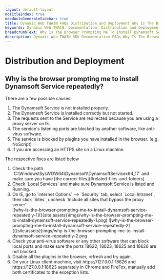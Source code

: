 ```yaml
---
layout: default-layout
noTitleIndex: true
needAutoGenerateSidebar: true
title: Dynamic Web TWAIN FAQs Distribution and Deployment Why Is The Browser Prompting Me To Install Dynamsoft Service Repeatedly
keywords: Dynamic Web TWAIN, Documentation, Distribution and Deployment 
breadcrumbText: Why Is The Browser Prompting Me To Install Dynamsoft Service Repeatedly
description: Dynamic Web TWAIN SDK Documentation FAQs Why Is The Browser Prompting Me To Install Dynamsoft Service Repeatedly
---
```


# Distribution and Deployment

## Why is the browser prompting me to install Dynamsoft Service repeatedly? 

There are a few possible causes

<ol>
<li>The Dynamsoft Service is not installed properly.</li>
<li>The Dynamsoft Service is installed correctly but not started.</li>
<li>The requests sent to the Service are redirected because you are using a proxy server on IE.</li>
<li>The service's listening ports are blocked by another software, like anti-virus software.</li>
<li>The service is blocked by plugins you have installed in the browser. (e.g. NoScript)</li>
<li>If you are accessing an HTTPS site on a Linux machine.</li>
</ol>

The respective fixes are listed below
<ol>
<li>Check the path `C:\Windows\SysWOW64\Dynamsoft\DynamsoftServicex64_17` and make sure you have [the correct files](#related-files-and-folders).</li>
<li>Check `Local Services` and make sure Dynamsoft Service is listed and Running.</li>
<li>On IE, go to `Internet Options` --> `Security` tab, select `Local Intranet`, then click `Sites`,  uncheck 'Include all sites that bypass the proxy server' 
</br> ![why-is-the-browser-prompting-me-to-install-dynamsoft-service-repeatedly-1]({{site.assets}}imgs/why-is-the-browser-prompting-me-to-install-dynamsoft-service-repeatedly-1.png)
![why-is-the-browser-prompting-me-to-install-dynamsoft-service-repeatedly-2]({{site.assets}}imgs/why-is-the-browser-prompting-me-to-install-dynamsoft-service-repeatedly-2.png</li>
<li>Check your anti-virus software or any other software that can block local ports and make sure the ports 18622, 18623, 18625 and 18626 are not blocked.</li>
<li>Disable all the plugins in the browser, refresh and try again.</li>
<li>On your Linux client machine, visit https://127.0.0.1:18626 and https://127.0.0.1:18623 separately in Chrome and FireFox, manually add both certificates to the exception lists.</li>
</l>
